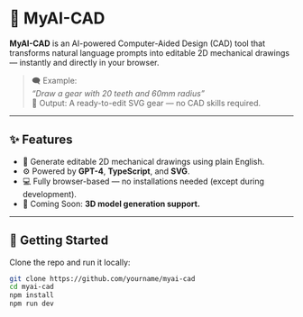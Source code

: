 # 🧠 MyAI-CAD

**MyAI-CAD** is an AI-powered Computer-Aided Design (CAD) tool that transforms natural language prompts into editable 2D mechanical drawings — instantly and directly in your browser.

> 🗨️ Example:  
> _“Draw a gear with 20 teeth and 60mm radius”_  
> 🎯 Output: A ready-to-edit SVG gear — no CAD skills required.

---

## ✨ Features

- 🎨 Generate editable 2D mechanical drawings using plain English.
- ⚙️ Powered by **GPT-4**, **TypeScript**, and **SVG**.
- 💻 Fully browser-based — no installations needed (except during development).
- 🧱 Coming Soon: **3D model generation support.**

---

## 🚀 Getting Started

Clone the repo and run it locally:

```bash
git clone https://github.com/yourname/myai-cad
cd myai-cad
npm install
npm run dev
